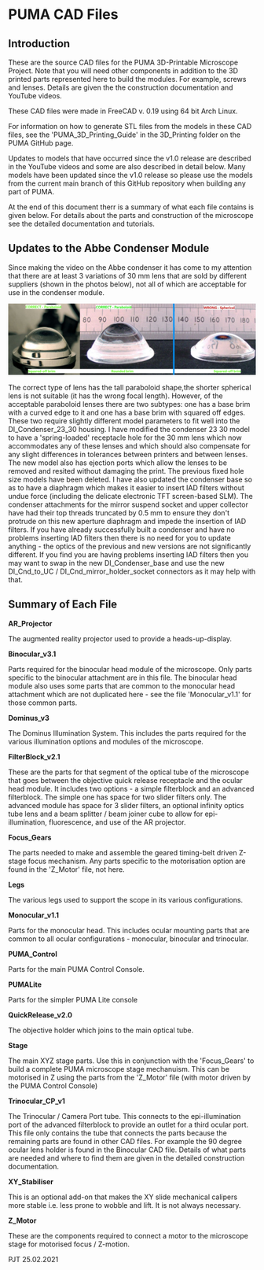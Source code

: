 PUMA CAD Files
==============

Introduction
------------
These are the source CAD files for the PUMA 3D-Printable Microscope Project. Note that you will need other components in addition to the 3D printed parts represented here to build the modules. For example, screws and lenses. Details are given the the construction documentation and YouTube videos.

These CAD files were made in FreeCAD v. 0.19 using 64 bit Arch Linux.

For information on how to generate STL files from the models in these CAD files, see the 'PUMA_3D_Printing_Guide' in the 3D_Printing folder on the PUMA GitHub page.

Updates to models that have occurred since the v1.0 release are described in the YouTube videos and some are also described in detail below. Many models have been updated since the v1.0 release so please use the models from the current main branch of this GitHub repository when building any part of PUMA.

At the end of this document therr is a summary of what each file contains is given below. For details about the parts and construction of the microscope see the detailed documentation and tutorials.

Updates to the Abbe Condenser Module
------------------------------------
Since making the video on the Abbe condenser it has come to my attention that there are at least 3 variations of 30 mm lens that are sold by different suppliers (shown in the photos below), not all of which are acceptable for use in the condenser module.

![30mm lens variants](Images/30mm_Condenser_lenses.jpg)

The correct type of lens has the tall paraboloid shape,the shorter spherical lens is not suitable (it has the wrong focal length). However, of the acceptable paraboloid lenses there are two subtypes: one has a base brim with a curved edge to it and one has a base brim with squared off edges. These two require slightly different model parameters to fit well into the DI_Condenser_23_30 housing.
I have modified the condenser 23 30 model to have a 'spring-loaded' receptacle hole for the 30 mm lens which now accommodates any of these lenses and which should also compensate for any slight differences in tolerances between printers and between lenses. The new model also has ejection ports which allow the lenses to be removed and resited without damaging the print.
The previous fixed hole size models have been deleted.
I have also updated the condenser base so as to have a diaphragm which makes it easier to insert IAD filters without undue force (including the delicate electronic TFT screen-based SLM). The condenser attachments for the mirror suspend socket and upper collector have had their top threads truncated by 0.5 mm to ensure they don't protrude on this new aperture diaphragm and impede the insertion of IAD filters.
If you have already successfully built a condenser and have no problems inserting IAD filters then there is no need for you to update anything - the optics of the previous and new versions are not significantly different. If you find you are having problems inserting IAD filters then you may want to swap in the new DI_Condenser_base and use the new DI_Cnd_to_UC / DI_Cnd_mirror_holder_socket connectors as it may help with that.


Summary of Each File
--------------------

**AR_Projector**

 The augmented reality projector used to provide a heads-up-display.
 
**Binocular_v3.1**

 Parts required for the binocular head module of the microscope. Only parts specific to the binocular attachment are in this file. The binocular head module also uses some parts that are common to the monocular head attachment which are not duplicated here - see the file 'Monocular_v1.1' for those common parts.
 
**Dominus_v3**

 The Dominus Illumination System. This includes the parts required for the various illumination options and modules of the microscope.
 
**FilterBlock_v2.1**

 These are the parts for that segment of the optical tube of the microscope that goes between the objective quick release receptacle and the ocular head module. It includes two options - a simple filterblock and an advanced filterblock. The simple one has space for two slider filters only. The advanced module has space for 3 slider filters, an optional infinity optics tube lens and a beam splitter / beam joiner cube to allow for epi-illumination, fluorescence, and use of the AR projector.
 
**Focus_Gears**

 The parts needed to make and assemble the geared timing-belt driven Z-stage focus mechanism. Any parts specific to the motorisation option are found in the 'Z_Motor' file, not here.
 
**Legs**

 The various legs used to support the scope in its various configurations.
 
**Monocular_v1.1**

 Parts for the monocular head. This includes ocular mounting parts that are common to all ocular configurations - monocular, binocular and trinocular.
 
**PUMA_Control**

 Parts for the main PUMA Control Console.
 
**PUMALite**

 Parts for the simpler PUMA Lite console
 
**QuickRelease_v2.0**

 The objective holder which joins to the main optical tube.
 
**Stage**

 The main XYZ stage parts. Use this in conjunction with the 'Focus_Gears' to build a complete PUMA microscope stage mechanuism. This can be motorised in Z using the parts from the 'Z_Motor' file (with motor driven by the PUMA Control Console)
 
**Trinocular_CP_v1**

 The Trinocular / Camera Port tube. This connects to the epi-illumination port of the advanced filterblock to provide an outlet for a third ocular port. This file only contains the tube that connects the parts because the remaining parts are found in other CAD files. For example the 90 degree ocular lens holder is found in the Binocular CAD file. Details of what parts are needed and where to find them are given in the detailed construction documentation.
  
**XY_Stabiliser**

 This is an optional add-on that makes the XY slide mechanical calipers more stable i.e. less prone to wobble and lift. It is not always necessary.

**Z_Motor**

 These are the components required to connect a motor to the microscope stage for motorised focus / Z-motion.
 

PJT 25.02.2021
